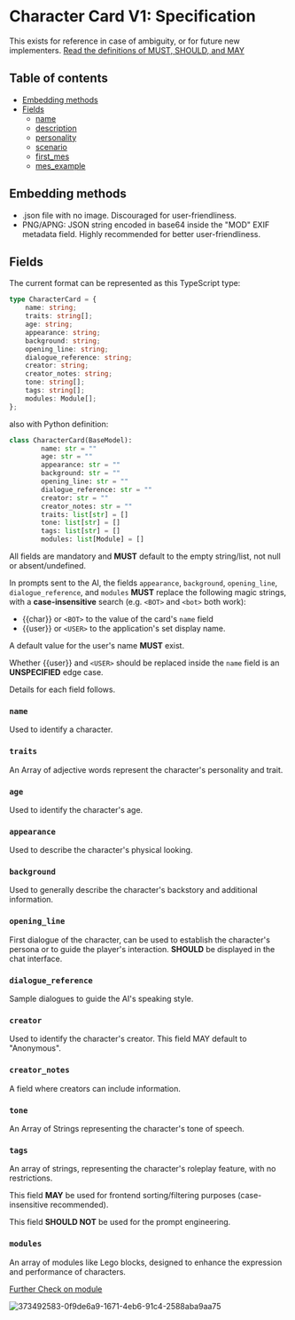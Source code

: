 # Character Card V1: Specification

This exists for reference in case of ambiguity, or for future new implementers.
[Read the definitions of MUST, SHOULD, and MAY](./keyword_definitions.md)

## Table of contents

- [Embedding methods](#embedding-methods)
- [Fields](#fields)
  * [name](#name)
  * [description](#description)
  * [personality](#personality)
  * [scenario](#scenario)
  * [first_mes](#first_mes)
  * [mes_example](#mes_example)


## Embedding methods

- .json file with no image. Discouraged for user-friendliness.
- PNG/APNG: JSON string encoded in base64 inside the "MOD" EXIF metadata field. Highly recommended for better user-friendliness.


## Fields

The current format can be represented as this TypeScript type:

```ts
type CharacterCard = {
    name: string;
    traits: string[];
    age: string;
    appearance: string;
    background: string;
    opening_line: string;
    dialogue_reference: string;
    creator: string;
    creator_notes: string;
    tone: string[];
    tags: string[];
    modules: Module[];
};
```

also with Python definition:
```python
class CharacterCard(BaseModel):
        name: str = ""
        age: str = ""
        appearance: str = ""
        background: str = ""
        opening_line: str = ""
        dialogue_reference: str = ""
        creator: str = ""
        creator_notes: str = ""
        traits: list[str] = []
        tone: list[str] = []
        tags: list[str] = []
        modules: list[Module] = []
```

All fields are mandatory and **MUST** default to the empty string/list, not null or absent/undefined.

In prompts sent to the AI, the fields `appearance`, `background`, `opening_line`, `dialogue_reference`, and `modules` **MUST** replace the following magic strings, with a **case-insensitive** search (e.g. `<BOT>` and `<bot>` both work):
- {{char}} or `<BOT>` to the value of the card's `name` field
- {{user}} or `<USER>` to the application's set display name.

A default value for the user's name **MUST** exist.

Whether {{user}} and `<USER>` should be replaced inside the `name` field is an **UNSPECIFIED** edge case.

Details for each field follows.


### `name`

Used to identify a character.

### `traits`

An Array of adjective words represent the character's personality and trait.

### `age`

Used to identify the character's age.

### `appearance`

Used to describe the character's physical looking.

### `background`

Used to generally describe the character's backstory and additional information.

### `opening_line`

First dialogue of the character, can be used to establish the character's persona or to guide the player's interaction. **SHOULD** be displayed in the chat interface.

### `dialogue_reference`

Sample dialogues to guide the AI's speaking style.

### `creator`

Used to identify the character's creator. This field MAY default to "Anonymous".

### `creator_notes`

A field where creators can include information.

### `tone`

An Array of Strings representing the character's tone of speech.

### `tags`

An array of strings, representing the character's roleplay feature, with no restrictions.

This field **MAY** be used for frontend sorting/filtering purposes (case-insensitive recommended).

This field **SHOULD NOT** be used for the prompt engineering.

### `modules`

An array of modules like Lego blocks, designed to enhance the expression and performance of characters.

[Further Check on module](./module_v1.md)

![373492583-0f9de6a9-1671-4eb6-91c4-2588aba9aa75](https://github.com/user-attachments/assets/0a67748d-1982-401c-86e4-bf9f013ed2d8)



